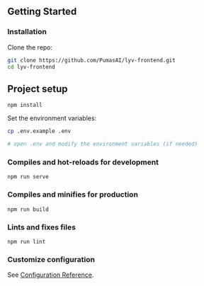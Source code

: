 ## Getting Started

### Installation

Clone the repo:

```bash
git clone https://github.com/PumasAI/lyv-frontend.git
cd lyv-frontend
```

## Project setup
```
npm install
```
Set the environment variables:

```bash
cp .env.example .env

# open .env and modify the environment variables (if needed)
```


### Compiles and hot-reloads for development
```
npm run serve
```

### Compiles and minifies for production
```
npm run build
```

### Lints and fixes files
```
npm run lint
```

### Customize configuration
See [Configuration Reference](https://cli.vuejs.org/config/).
